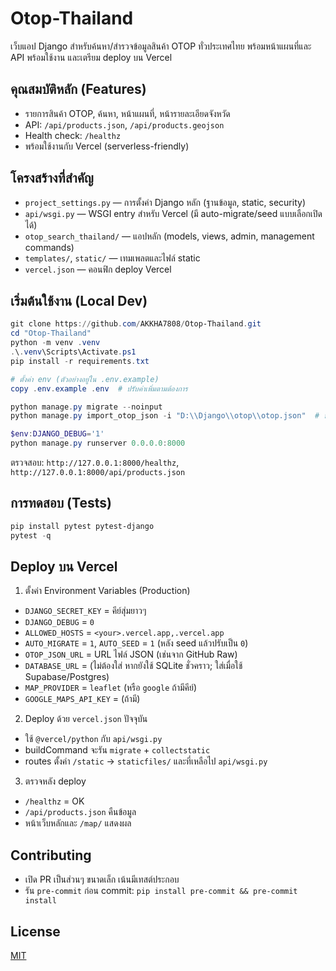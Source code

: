 # Otop-Thailand

เว็บแอป Django สำหรับค้นหา/สำรวจข้อมูลสินค้า OTOP ทั่วประเทศไทย พร้อมหน้าแผนที่และ API พร้อมใช้งาน และเตรียม deploy บน Vercel

## คุณสมบัติหลัก (Features)
- รายการสินค้า OTOP, ค้นหา, หน้าแผนที่, หน้ารายละเอียดจังหวัด
- API: `/api/products.json`, `/api/products.geojson`
- Health check: `/healthz`
- พร้อมใช้งานกับ Vercel (serverless-friendly)

## โครงสร้างที่สำคัญ
- `project_settings.py` — การตั้งค่า Django หลัก (ฐานข้อมูล, static, security)
- `api/wsgi.py` — WSGI entry สำหรับ Vercel (มี auto-migrate/seed แบบเลือกเปิดได้)
- `otop_search_thailand/` — แอปหลัก (models, views, admin, management commands)
- `templates/`, `static/` — เทมเพลตและไฟล์ static
- `vercel.json` — คอนฟิก deploy Vercel

## เริ่มต้นใช้งาน (Local Dev)
```powershell
git clone https://github.com/AKKHA7808/Otop-Thailand.git
cd "Otop-Thailand"
python -m venv .venv
.\.venv\Scripts\Activate.ps1
pip install -r requirements.txt

# ตั้งค่า env (ตัวอย่างอยู่ใน .env.example)
copy .env.example .env  # ปรับค่าเพิ่มตามต้องการ

python manage.py migrate --noinput
python manage.py import_otop_json -i "D:\\Django\\otop\\otop.json"  # หรือใช้ OTOP_JSON_URL

$env:DJANGO_DEBUG='1'
python manage.py runserver 0.0.0.0:8000
```

ตรวจสอบ: `http://127.0.0.1:8000/healthz`, `http://127.0.0.1:8000/api/products.json`

## การทดสอบ (Tests)
```powershell
pip install pytest pytest-django
pytest -q
```

## Deploy บน Vercel
1) ตั้งค่า Environment Variables (Production)
- `DJANGO_SECRET_KEY` = คีย์สุ่มยาวๆ
- `DJANGO_DEBUG` = `0`
- `ALLOWED_HOSTS` = `<your>.vercel.app,.vercel.app`
- `AUTO_MIGRATE` = `1`, `AUTO_SEED` = `1` (หลัง seed แล้วปรับเป็น `0`)
- `OTOP_JSON_URL` = URL ไฟล์ JSON (เช่นจาก GitHub Raw)
- `DATABASE_URL` = (ไม่ต้องใส่ หากยังใช้ SQLite ชั่วคราว; ใส่เมื่อใช้ Supabase/Postgres)
- `MAP_PROVIDER` = `leaflet` (หรือ `google` ถ้ามีคีย์)
- `GOOGLE_MAPS_API_KEY` = (ถ้ามี)

2) Deploy ด้วย `vercel.json` ปัจจุบัน
- ใช้ `@vercel/python` กับ `api/wsgi.py`
- buildCommand จะรัน `migrate` + `collectstatic`
- routes ตั้งค่า `/static` → `staticfiles/` และที่เหลือไป `api/wsgi.py`

3) ตรวจหลัง deploy
- `/healthz` = OK
- `/api/products.json` คืนข้อมูล
- หน้าเว็บหลักและ `/map/` แสดงผล

## Contributing
- เปิด PR เป็นส่วนๆ ขนาดเล็ก เน้นมีเทสต์ประกอบ
- รัน `pre-commit` ก่อน commit: `pip install pre-commit && pre-commit install`

## License
[MIT](LICENSE)
